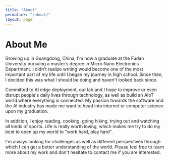 ```yaml
---
title: "About"
permalink: "/about/"
layout: page
---
```


# About Me
Growing up in Guangdong, China, I'm now a graduate at the Fudan University pursuing a master’s degree in Micro Nano Electronics Department. I didn't realize writing would become one of the most important part of my life until I began my journey in high school. Since then, I decided this was what I should be doing and haven't looked back since.

Committed to AI edge deployment, our lab and I hope to improve or even disrupt people's daily lives through technology, as well as build an AIoT world where everything is connected. My passion towards the software and the AI industry has made me want to head into internet or computer science upon my graduation.

In addition, I enjoy reading, cooking, going hiking, trying out and watching all kinds of sports. Life is really worth loving, which makes me try to do my best to open up my world to "work hard, play hard".

I'm always looking for challenges as well as different perspectives through which I can get a better understanding of the world. Please feel free to learn more about my work and don't hesitate to contact me if you are interested.


